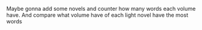 Maybe gonna add some novels and counter how many words each volume have. And compare what volume have of each light novel have the most words